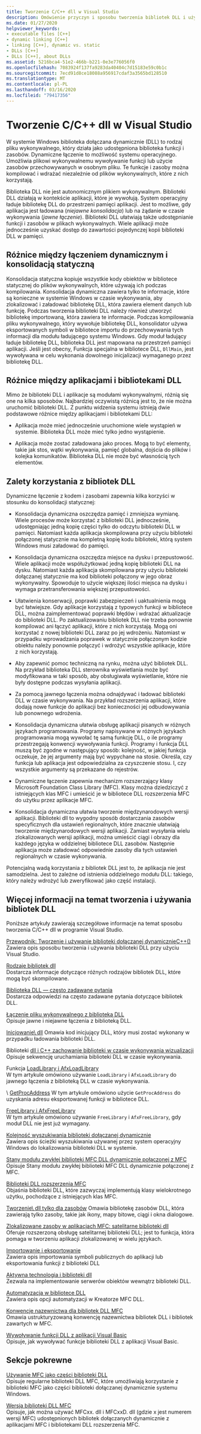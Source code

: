 ```yaml
---
title: Tworzenie C/C++ dll w Visual Studio
description: Omówienie przyczyn i sposobu tworzenia bibliotek DLL i używania ich C++ w programie Visual Studio.
ms.date: 01/27/2020
helpviewer_keywords:
- executable files [C++]
- dynamic linking [C++]
- linking [C++], dynamic vs. static
- DLLs [C++]
- DLLs [C++], about DLLs
ms.assetid: 5216bca4-51e2-466b-b221-0e3e776056f0
ms.openlocfilehash: 7083924f137fa9283da40404c7d15183e59c0b1c
ms.sourcegitcommit: 7ecd91d8ce18088a956917cdaf3a3565bd128510
ms.translationtype: MT
ms.contentlocale: pl-PL
ms.lasthandoff: 03/16/2020
ms.locfileid: "79417356"
---
```

# <a name="create-cc-dlls-in-visual-studio"></a>Tworzenie C/C++ dll w Visual Studio

W systemie Windows biblioteka dołączana dynamicznie (DLL) to rodzaj pliku wykonywalnego, który działa jako udostępniona biblioteka funkcji i zasobów. Dynamiczne łączenie to możliwość systemu operacyjnego. Umożliwia plikowi wykonywalnemu wywoływanie funkcji lub użycie zasobów przechowywanych w osobnym pliku. Te funkcje i zasoby można kompilować i wdrażać niezależnie od plików wykonywalnych, które z nich korzystają.

Biblioteka DLL nie jest autonomicznym plikiem wykonywalnym. Biblioteki DLL działają w kontekście aplikacji, które je wywołują. System operacyjny ładuje bibliotekę DLL do przestrzeni pamięci aplikacji. Jest to możliwe, gdy aplikacja jest ładowana (*niejawne konsolidacja*) lub na żądanie w czasie wykonywania (*jawne łączenie*). Biblioteki DLL ułatwiają także udostępnianie funkcji i zasobów w plikach wykonywalnych. Wiele aplikacji może jednocześnie uzyskać dostęp do zawartości pojedynczej kopii biblioteki DLL w pamięci.

## <a name="differences-between-dynamic-linking-and-static-linking"></a>Różnice między łączeniem dynamicznym i konsolidacją statyczną

Konsolidacja statyczna kopiuje wszystkie kody obiektów w bibliotece statycznej do plików wykonywalnych, które używają ich podczas kompilowania. Konsolidacja dynamiczna zawiera tylko te informacje, które są konieczne w systemie Windows w czasie wykonywania, aby zlokalizować i załadować bibliotekę DLL, która zawiera element danych lub funkcję. Podczas tworzenia biblioteki DLL należy również utworzyć bibliotekę importowaną, która zawiera te informacje. Podczas kompilowania pliku wykonywalnego, który wywołuje bibliotekę DLL, konsolidator używa eksportowanych symboli w bibliotece importu do przechowywania tych informacji dla modułu ładującego systemu Windows. Gdy moduł ładujący ładuje bibliotekę DLL, biblioteka DLL jest mapowana na przestrzeń pamięci aplikacji. Jeśli jest obecny, Funkcja specjalna w bibliotece DLL, `DllMain`, jest wywoływana w celu wykonania dowolnego inicjalizacji wymaganego przez bibliotekę DLL.

<a name="differences-between-applications-and-dlls"></a>

## <a name="differences-between-applications-and-dlls"></a>Różnice między aplikacjami i bibliotekami DLL

Mimo że biblioteki DLL i aplikacje są modułami wykonywalnymi, różnią się one na kilka sposobów. Najbardziej oczywistą różnicą jest to, że nie można uruchomić biblioteki DLL. Z punktu widzenia systemu istnieją dwie podstawowe różnice między aplikacjami i bibliotekami DLL:

- Aplikacja może mieć jednocześnie uruchomione wiele wystąpień w systemie. Biblioteka DLL może mieć tylko jedno wystąpienie.

- Aplikacja może zostać załadowana jako proces. Mogą to być elementy, takie jak stos, wątki wykonywania, pamięć globalna, dojścia do plików i kolejka komunikatów. Biblioteka DLL nie może być własnością tych elementów.

<a name="advantages-of-using-dlls"></a>

## <a name="advantages-of-using-dlls"></a>Zalety korzystania z bibliotek DLL

Dynamiczne łączenie z kodem i zasobami zapewnia kilka korzyści w stosunku do konsolidacji statycznej:

- Konsolidacja dynamiczna oszczędza pamięć i zmniejsza wymianę. Wiele procesów może korzystać z biblioteki DLL jednocześnie, udostępniając jedną kopię części tylko do odczytu biblioteki DLL w pamięci. Natomiast każda aplikacja skompilowana przy użyciu biblioteki połączonej statycznie ma kompletną kopię kodu biblioteki, którą system Windows musi załadować do pamięci.

- Konsolidacja dynamiczna oszczędza miejsce na dysku i przepustowość. Wiele aplikacji może współużytkować jedną kopię biblioteki DLL na dysku. Natomiast każda aplikacja skompilowana przy użyciu biblioteki dołączanej statycznie ma kod biblioteki połączony w jego obraz wykonywalny. Spowoduje to użycie większej ilości miejsca na dysku i wymaga przetransferowania większej przepustowości.

- Ułatwienia konserwacji, poprawki zabezpieczeń i uaktualnienia mogą być łatwiejsze. Gdy aplikacje korzystają z typowych funkcji w bibliotece DLL, można zaimplementować poprawki błędów i wdrażać aktualizacje do biblioteki DLL. Po zaktualizowaniu bibliotek DLL nie trzeba ponownie kompilować ani łączyć aplikacji, które z nich korzystają. Mogą oni korzystać z nowej biblioteki DLL zaraz po jej wdrożeniu. Natomiast w przypadku wprowadzania poprawek w statycznie połączonym kodzie obiektu należy ponownie połączyć i wdrożyć wszystkie aplikacje, które z nich korzystają.

- Aby zapewnić pomoc techniczną na rynku, można użyć bibliotek DLL. Na przykład biblioteka DLL sterownika wyświetlania może być modyfikowana w taki sposób, aby obsługiwała wyświetlanie, które nie były dostępne podczas wysyłania aplikacji.

- Za pomocą jawnego łączenia można odnajdywać i ładować biblioteki DLL w czasie wykonywania. Na przykład rozszerzenia aplikacji, które dodają nowe funkcje do aplikacji bez konieczności jej odbudowywania lub ponownego wdrożenia.

- Konsolidacja dynamiczna ułatwia obsługę aplikacji pisanych w różnych językach programowania. Programy napisywane w różnych językach programowania mogą wywołać tę samą funkcję DLL, o ile programy przestrzegają konwencji wywoływania funkcji. Programy i funkcja DLL muszą być zgodne w następujący sposób: kolejność, w jakiej funkcja oczekuje, że jej argumenty mają być wypychane na stosie. Określa, czy funkcja lub aplikacja jest odpowiedzialna za czyszczenie stosu. I, czy wszystkie argumenty są przekazane do rejestrów.

- Dynamiczne łączenie zapewnia mechanizm rozszerzający klasy Microsoft Foundation Class Library (MFC). Klasy można dziedziczyć z istniejących klas MFC i umieścić je w bibliotece DLL rozszerzenia MFC do użytku przez aplikacje MFC.

- Konsolidacja dynamiczna ułatwia tworzenie międzynarodowych wersji aplikacji. Biblioteki dll to wygodny sposób dostarczania zasobów specyficznych dla ustawień regionalnych, które znacznie ułatwiają tworzenie międzynarodowych wersji aplikacji. Zamiast wysyłania wielu zlokalizowanych wersji aplikacji, można umieścić ciągi i obrazy dla każdego języka w oddzielnej bibliotece DLL zasobów. Następnie aplikacja może załadować odpowiednie zasoby dla tych ustawień regionalnych w czasie wykonywania.

Potencjalną wadą korzystania z bibliotek DLL jest to, że aplikacja nie jest samodzielna. Jest to zależne od istnienia oddzielnego modułu DLL: takiego, który należy wdrożyć lub zweryfikować jako część instalacji.

## <a name="more-information-on-how-to-create-and-use-dlls"></a>Więcej informacji na temat tworzenia i używania bibliotek DLL

Poniższe artykuły zawierają szczegółowe informacje na temat sposobu tworzenia C/C++ dll w programie Visual Studio.

[Przewodnik: Tworzenie i używanie biblioteki dołączanej dynamicznieC++()](walkthrough-creating-and-using-a-dynamic-link-library-cpp.md)\
Zawiera opis sposobu tworzenia i używania biblioteki DLL przy użyciu Visual Studio.

[Rodzaje bibliotek dll](kinds-of-dlls.md)\
Dostarcza informacje dotyczące różnych rodzajów bibliotek DLL, które mogą być skompilowane.

[Biblioteka DLL — często zadawane pytania](dll-frequently-asked-questions.md)\
Dostarcza odpowiedzi na często zadawane pytania dotyczące bibliotek DLL.

[Łączenie pliku wykonywalnego z biblioteką DLL](linking-an-executable-to-a-dll.md)\
Opisuje jawne i niejawne łączenia z biblioteką DLL.

[Inicjowanie\ dll](run-time-library-behavior.md#initializing-a-dll)
Omawia kod inicjujący DLL, który musi zostać wykonany w przypadku ładowania biblioteki DLL.

Biblioteki [dll i C++ zachowanie biblioteki w czasie wykonywania wizualizacji](run-time-library-behavior.md)\
Opisuje sekwencję uruchamiania biblioteki DLL w czasie wykonywania.

Funkcja [LoadLibrary i AfxLoadLibrary](loadlibrary-and-afxloadlibrary.md)\
W tym artykule omówiono używanie `LoadLibrary` i `AfxLoadLibrary` do jawnego łączenia z biblioteką DLL w czasie wykonywania.

\ [GetProcAddress](getprocaddress.md)
W tym artykule omówiono użycie `GetProcAddress` do uzyskania adresu eksportowanej funkcji w bibliotece DLL.

[FreeLibrary i AfxFreeLibrary](freelibrary-and-afxfreelibrary.md)\
W tym artykule omówiono używanie `FreeLibrary` i `AfxFreeLibrary`, gdy moduł DLL nie jest już wymagany.

[Kolejność wyszukiwania biblioteki dołączanej dynamicznie](/windows/win32/Dlls/dynamic-link-library-search-order)\
Zawiera opis ścieżki wyszukiwania używanej przez system operacyjny Windows do lokalizowania biblioteki DLL w systemie.

[Stany modułu zwykłej biblioteki MFC DLL dynamicznie połączonej z MFC](module-states-of-a-regular-dll-dynamically-linked-to-mfc.md)\
Opisuje Stany modułu zwykłej biblioteki MFC DLL dynamicznie połączonej z MFC.

[Biblioteki DLL rozszerzenia MFC](extension-dlls-overview.md)\
Objaśnia biblioteki DLL, które zazwyczaj implementują klasy wielokrotnego użytku, pochodzące z istniejących klas MFC.

[Tworzenie\ dll tylko dla zasobów](creating-a-resource-only-dll.md)
Omawia bibliotekę zasobów DLL, która zawierają tylko zasoby, takie jak ikony, mapy bitowe, ciągi i okna dialogowe.

[Zlokalizowane zasoby w aplikacjach MFC: satelitarne biblioteki dll](localized-resources-in-mfc-applications-satellite-dlls.md)\
Oferuje rozszerzoną obsługę satelitarnej biblioteki DLL; jest to funkcja, która pomaga w tworzeniu aplikacji zlokalizowanej w wielu językach.

[Importowanie i eksportowanie](importing-and-exporting.md)\
Zawiera opis importowania symboli publicznych do aplikacji lub eksportowania funkcji z biblioteki DLL

[Aktywna technologia i biblioteki dll](active-technology-and-dlls.md)\
Zezwala na implementowanie serwerów obiektów wewnątrz biblioteki DLL.

[Automatyzacja w bibliotece DLL](automation-in-a-dll.md)\
Zawiera opis opcji automatyzacji w Kreatorze MFC DLL.

[Konwencje nazewnictwa dla bibliotek DLL MFC](../mfc/mfc-library-versions.md#mfc-static-library-naming-conventions)\
Omawia ustrukturyzowaną konwencję nazewnictwa bibliotek DLL i bibliotek zawartych w MFC.

[Wywoływanie funkcji DLL z aplikacji Visual Basic](calling-dll-functions-from-visual-basic-applications.md)\
Opisuje, jak wywoływać funkcje biblioteki DLL z aplikacji Visual Basic.

## <a name="related-sections"></a>Sekcje pokrewne

[Używanie MFC jako części biblioteki DLL](../mfc/tn011-using-mfc-as-part-of-a-dll.md)\
Opisuje regularne biblioteki DLL MFC, które umożliwiają korzystanie z biblioteki MFC jako części biblioteki dołączanej dynamicznie systemu Windows.

[Wersja biblioteki DLL MFC](../mfc/tn033-dll-version-of-mfc.md)\
Opisuje, jak można używać MFCxx. dll i MFCxxD. dll (gdzie x jest numerem wersji MFC) udostępnionych bibliotek dołączanych dynamicznie z aplikacjami MFC i bibliotekami DLL rozszerzenia MFC.
